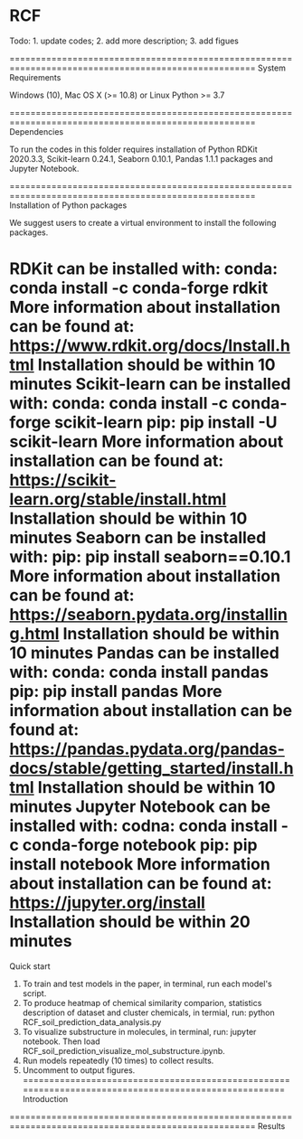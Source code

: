 # RCF

Todo: 1. update codes; 2. add more description; 3. add figues


=====================================================================================================
System Requirements

Windows (10), Mac OS X (>= 10.8) or Linux
Python >= 3.7

=====================================================================================================
Dependencies

To run the codes in this folder requires installation of Python RDKit 2020.3.3, Scikit-learn 0.24.1, Seaborn 0.10.1, Pandas 1.1.1 packages and Jupyter Notebook.

=====================================================================================================
Installation of Python packages

We suggest users to create a virtual environment to install the following packages.

RDKit can be installed with:
	conda: conda install -c conda-forge rdkit
	More information about installation can be found at: https://www.rdkit.org/docs/Install.html
	Installation should be within 10 minutes 
Scikit-learn can be installed with:
	conda: conda install -c conda-forge scikit-learn
	pip: pip install -U scikit-learn
	More information about installation can be found at: https://scikit-learn.org/stable/install.html
	Installation should be within 10 minutes
Seaborn can be installed with:
	pip: pip install seaborn==0.10.1
	More information about installation can be found at: https://seaborn.pydata.org/installing.html
	Installation should be within 10 minutes
Pandas can be installed with:
	conda: conda install pandas
	pip: pip install pandas
	More information about installation can be found at: https://pandas.pydata.org/pandas-docs/stable/getting_started/install.html
	Installation should be within 10 minutes
Jupyter Notebook can be installed with:
	codna: conda install -c conda-forge notebook
	pip: pip install notebook
	More information about installation can be found at: https://jupyter.org/install
	Installation should be within 20 minutes
=====================================================================================================
Quick start

1. To train and test models in the paper, in terminal, run each model's script.
2. To produce heatmap of chemical similarity comparion, statistics description of dataset and cluster chemicals, in termial, run: python RCF_soil_prediction_data_analysis.py
3. To visualize substructure in molecules, in terminal, run: jupyter notebook. Then load RCF_soil_prediction_visualize_mol_substructure.ipynb.
4. Run models repeatedly (10 times) to collect results.
5. Uncomment to output figures.
=====================================================================================================
Introduction

=====================================================================================================
Results
